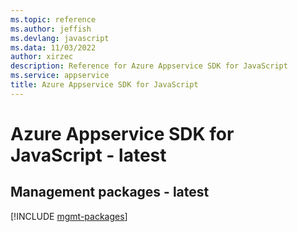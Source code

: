 ```yaml
---
ms.topic: reference
ms.author: jeffish
ms.devlang: javascript
ms.data: 11/03/2022
author: xirzec
description: Reference for Azure Appservice SDK for JavaScript
ms.service: appservice
title: Azure Appservice SDK for JavaScript
---
```

# Azure Appservice SDK for JavaScript - latest

## Management packages - latest
[!INCLUDE [mgmt-packages](appservice-mgmt-index.md)]